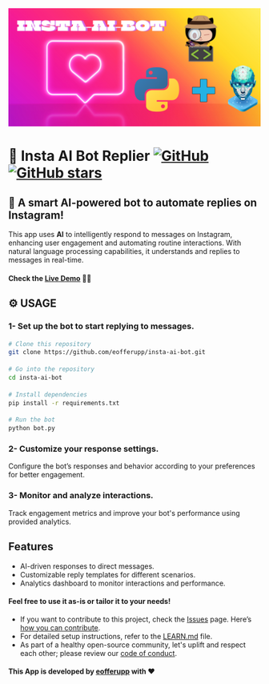 <img src="https://github.com/eofferupp/insta-ai-bot/raw/main/images/Blue White Gradient Travel Promotion Instagram Post (1920 x 900 px).png" alt="My Temu Scraper Cover" />

# 🤖 Insta AI Bot Replier [![GitHub](https://img.shields.io/github/license/eofferupp/insta-ai-bot?color=blue)](https://img.shields.io/github/license/eofferupp/insta-ai-bot) [![GitHub stars](https://img.shields.io/github/stars/eofferupp/insta-ai-bot)](https://github.com/eofferupp/insta-ai-bot/stargazers)

## 🚀 A smart AI-powered bot to automate replies on Instagram!
This app uses **AI** to intelligently respond to messages on Instagram, enhancing user engagement and automating routine interactions. With natural language processing capabilities, it understands and replies to messages in real-time.

#### Check the [Live Demo](https://yourliveurl.com) 👨‍💻

## ⚙️ USAGE
### 1- Set up the bot to start replying to messages.
```bash
# Clone this repository
git clone https://github.com/eofferupp/insta-ai-bot.git

# Go into the repository
cd insta-ai-bot

# Install dependencies
pip install -r requirements.txt

# Run the bot
python bot.py
```

### 2- Customize your response settings.
Configure the bot’s responses and behavior according to your preferences for better engagement.

### 3- Monitor and analyze interactions.
Track engagement metrics and improve your bot's performance using provided analytics.

## Features
- AI-driven responses to direct messages.
- Customizable reply templates for different scenarios.
- Analytics dashboard to monitor interactions and performance.

#### Feel free to use it as-is or tailor it to your needs!
- If you want to contribute to this project, check the [Issues](https://github.com/eofferupp/insta-ai-bot/issues) page. Here’s [how you can contribute](https://docs.github.com/en/get-started/quickstart/contributing-to-projects).
- For detailed setup instructions, refer to the [LEARN.md](https://github.com/eofferupp/insta-ai-bot/LEARN.md) file.
- As part of a healthy open-source community, let's uplift and respect each other; please review our [code of conduct](https://github.com/yourusername/insta-ai-bot/blob/main/CODE_OF_CONDUCT.md).

#### This App is developed by [eofferupp](https://github.com/eofferupp) with ❤️
